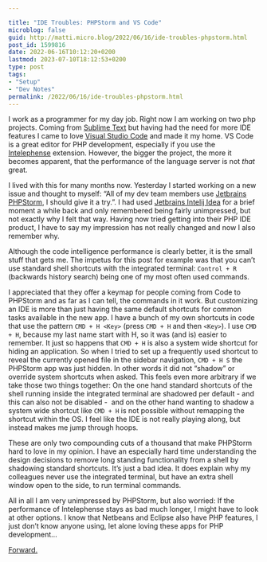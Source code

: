 ```yaml
---

title: "IDE Troubles: PHPStorm and VS Code"
microblog: false
guid: http://matti.micro.blog/2022/06/16/ide-troubles-phpstorm.html
post_id: 1599816
date: 2022-06-16T10:12:20+0200
lastmod: 2023-07-10T18:12:53+0200
type: post
tags:
- "Setup"
- "Dev Notes"
permalink: /2022/06/16/ide-troubles-phpstorm.html
---
```

<p>I work as a programmer for my day job. Right now I am working on two php projects. Coming from <a href="https://www.sublimetext.com">Sublime Text</a> but having had the need for more IDE features I came to love <a href="https://code.visualstudio.com">Visual Studio Code</a> and made it my home. VS Code is a great editor for PHP development, especially if you use the <a href="https://intelephense.com">Intelephense</a> extension. However, the bigger the project, the more it becomes apparent, that the performance of the language server is not <em>that</em> great.</p>
<p>I lived with this for many months now. Yesterday I started working on a new issue and thought to myself: “All of my dev team members use <a href="https://www.jetbrains.com/phpstorm/">Jetbrains PHPStorm</a>, I should give it a try.”. I had used <a href="https://www.jetbrains.com/idea/">Jetbrains Intelij Idea</a> for a brief moment a while back and only remembered being fairly unimpressed, but not exactly why I felt that way. Having now tried getting into their PHP IDE product, I have to say my impression has not really changed and now I also remember why.</p>
<p>Although the code intelligence performance is clearly better, it is the small stuff that gets me. The impetus for this post for example was that you can’t use standard shell shortcuts with the integrated terminal: <code>Control + R</code> (backwards history search) being one of my most often used commands.</p>
<p>I appreciated that they offer a keymap for people coming from Code to PHPStorm and as far as I can tell, the commands in it work. But customizing an IDE is more than just having the same default shortcuts for common tasks available in the new app. I have a bunch of my own shortcuts in code that use the pattern <code>CMD + H &lt;Key&gt;</code> (press <code>CMD + H</code> and then <code>&lt;Key&gt;</code>). I use <code>CMD + H</code>, because my last name start with H, so it was (and is) easier to remember. It just so happens that <code>CMD + H</code> is also a system wide shortcut for hiding an application. So when I tried to set up a frequently used shortcut to reveal the currently opened file in the sidebar navigation, <code>CMD + H S</code> the PHPStorm app was just hidden. In other words it did not “shadow” or override system shortcuts when asked. This feels even more arbitrary if we take those two things together: On the one hand standard shortcuts of the shell running inside the integrated terminal are shadowed per default - and this can also not be disabled -  and on the other hand wanting to shadow a system wide shortcut like <code>CMD + H</code> is not possible without remapping the shortcut within the OS. I feel like the IDE is not really playing along, but instead makes me jump through hoops.</p>
<p>These are only two compounding cuts of a thousand that make PHPStorm hard to love in my opinion. I have an especially hard time understanding the design decisions to remove long standing functionality from a shell by shadowing standard shortcuts. It’s just a bad idea. It does explain why my colleagues never use the integrated terminal, but have an extra shell window open to the side, to run terminal commands.</p>
<p>All in all I am very unimpressed by PHPStorm, but also worried: If the performance of Intelephense stays as bad much longer, I might have to look at other options. I know that Netbeans and Eclipse also have PHP features, I just don’t know anyone using, let alone loving these apps for PHP development…</p>

[Forward.](/2023/07/10/phpstorms-keybinding-system.html)
